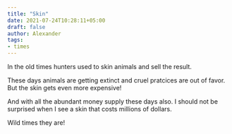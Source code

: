 ```yaml
---
title: "Skin"
date: 2021-07-24T10:28:11+05:00
draft: false
author: Alexander
tags:
- times
---
```


In the old times hunters used to skin animals and sell the result.

These days animals are getting extinct and cruel pratcices are out of favor.
But the skin gets even more expensive!

And with all the abundant money supply these days also.
I should not be surprised when I see a skin that costs millions of dollars.

Wild times they are!
